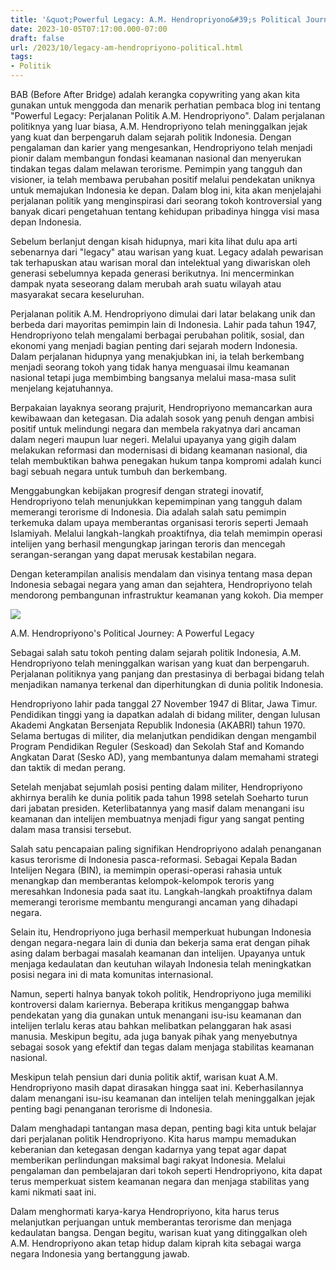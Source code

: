 ```yaml
---
title: '&quot;Powerful Legacy: A.M. Hendropriyono&#39;s Political Journey&quot;'
date: 2023-10-05T07:17:00.000-07:00
draft: false
url: /2023/10/legacy-am-hendropriyono-political.html
tags: 
- Politik
---
```


  

BAB (Before After Bridge) adalah kerangka copywriting yang akan kita gunakan untuk menggoda dan menarik perhatian pembaca blog ini tentang "Powerful Legacy: Perjalanan Politik A.M. Hendropriyono". Dalam perjalanan politiknya yang luar biasa, A.M. Hendropriyono telah meninggalkan jejak yang kuat dan berpengaruh dalam sejarah politik Indonesia. Dengan pengalaman dan karier yang mengesankan, Hendropriyono telah menjadi pionir dalam membangun fondasi keamanan nasional dan menyerukan tindakan tegas dalam melawan terorisme. Pemimpin yang tangguh dan visioner, ia telah membawa perubahan positif melalui pendekatan uniknya untuk memajukan Indonesia ke depan. Dalam blog ini, kita akan menjelajahi perjalanan politik yang menginspirasi dari seorang tokoh kontroversial yang banyak dicari pengetahuan tentang kehidupan pribadinya hingga visi masa depan Indonesia.

  

Sebelum berlanjut dengan kisah hidupnya, mari kita lihat dulu apa arti sebenarnya dari "legacy" atau warisan yang kuat. Legacy adalah pewarisan tak terhapuskan atau warisan moral dan intelektual yang diwariskan oleh generasi sebelumnya kepada generasi berikutnya. Ini mencerminkan dampak nyata seseorang dalam merubah arah suatu wilayah atau masyarakat secara keseluruhan.

  

Perjalanan politik A.M. Hendropriyono dimulai dari latar belakang unik dan berbeda dari mayoritas pemimpin lain di Indonesia. Lahir pada tahun 1947, Hendropriyono telah mengalami berbagai perubahan politik, sosial, dan ekonomi yang menjadi bagian penting dari sejarah modern Indonesia. Dalam perjalanan hidupnya yang menakjubkan ini, ia telah berkembang menjadi seorang tokoh yang tidak hanya menguasai ilmu keamanan nasional tetapi juga membimbing bangsanya melalui masa-masa sulit menjelang kejatuhannya.

  

Berpakaian layaknya seorang prajurit, Hendropriyono memancarkan aura kewibawaan dan ketegasan. Dia adalah sosok yang penuh dengan ambisi positif untuk melindungi negara dan membela rakyatnya dari ancaman dalam negeri maupun luar negeri. Melalui upayanya yang gigih dalam melakukan reformasi dan modernisasi di bidang keamanan nasional, dia telah membuktikan bahwa penegakan hukum tanpa kompromi adalah kunci bagi sebuah negara untuk tumbuh dan berkembang.

  

Menggabungkan kebijakan progresif dengan strategi inovatif, Hendropriyono telah menunjukkan kepemimpinan yang tangguh dalam memerangi terorisme di Indonesia. Dia adalah salah satu pemimpin terkemuka dalam upaya memberantas organisasi teroris seperti Jemaah Islamiyah. Melalui langkah-langkah proaktifnya, dia telah memimpin operasi intelijen yang berhasil mengungkap jaringan teroris dan mencegah serangan-serangan yang dapat merusak kestabilan negara.

  

Dengan keterampilan analisis mendalam dan visinya tentang masa depan Indonesia sebagai negara yang aman dan sejahtera, Hendropriyono telah mendorong pembangunan infrastruktur keamanan yang kokoh. Dia memper

  

![](https://i0.wp.com/inisiatifnews.com/wp-content/uploads/2020/05/IMG_20200506_171323.jpg?fit=1080%2C772&ssl=1)

  

A.M. Hendropriyono's Political Journey: A Powerful Legacy

  

Sebagai salah satu tokoh penting dalam sejarah politik Indonesia, A.M. Hendropriyono telah meninggalkan warisan yang kuat dan berpengaruh. Perjalanan politiknya yang panjang dan prestasinya di berbagai bidang telah menjadikan namanya terkenal dan diperhitungkan di dunia politik Indonesia.

  

Hendropriyono lahir pada tanggal 27 November 1947 di Blitar, Jawa Timur. Pendidikan tinggi yang ia dapatkan adalah di bidang militer, dengan lulusan Akademi Angkatan Bersenjata Republik Indonesia (AKABRI) tahun 1970. Selama bertugas di militer, dia melanjutkan pendidikan dengan mengambil Program Pendidikan Reguler (Seskoad) dan Sekolah Staf and Komando Angkatan Darat (Sesko AD), yang membantunya dalam memahami strategi dan taktik di medan perang.

  

Setelah menjabat sejumlah posisi penting dalam militer, Hendropriyono akhirnya beralih ke dunia politik pada tahun 1998 setelah Soeharto turun dari jabatan presiden. Keterlibatannya yang masif dalam menangani isu keamanan dan intelijen membuatnya menjadi figur yang sangat penting dalam masa transisi tersebut.

  

Salah satu pencapaian paling signifikan Hendropriyono adalah penanganan kasus terorisme di Indonesia pasca-reformasi. Sebagai Kepala Badan Intelijen Negara (BIN), ia memimpin operasi-operasi rahasia untuk menangkap dan memberantas kelompok-kelompok teroris yang meresahkan Indonesia pada saat itu. Langkah-langkah proaktifnya dalam memerangi terorisme membantu mengurangi ancaman yang dihadapi negara.

  

Selain itu, Hendropriyono juga berhasil memperkuat hubungan Indonesia dengan negara-negara lain di dunia dan bekerja sama erat dengan pihak asing dalam berbagai masalah keamanan dan intelijen. Upayanya untuk menjaga kedaulatan dan keutuhan wilayah Indonesia telah meningkatkan posisi negara ini di mata komunitas internasional.

  

Namun, seperti halnya banyak tokoh politik, Hendropriyono juga memiliki kontroversi dalam kariernya. Beberapa kritikus menganggap bahwa pendekatan yang dia gunakan untuk menangani isu-isu keamanan dan intelijen terlalu keras atau bahkan melibatkan pelanggaran hak asasi manusia. Meskipun begitu, ada juga banyak pihak yang menyebutnya sebagai sosok yang efektif dan tegas dalam menjaga stabilitas keamanan nasional.

  

Meskipun telah pensiun dari dunia politik aktif, warisan kuat A.M. Hendropriyono masih dapat dirasakan hingga saat ini. Keberhasilannya dalam menangani isu-isu keamanan dan intelijen telah meninggalkan jejak penting bagi penanganan terorisme di Indonesia.

  

Dalam menghadapi tantangan masa depan, penting bagi kita untuk belajar dari perjalanan politik Hendropriyono. Kita harus mampu memadukan keberanian dan ketegasan dengan kadarnya yang tepat agar dapat memberikan perlindungan maksimal bagi rakyat Indonesia. Melalui pengalaman dan pembelajaran dari tokoh seperti Hendropriyono, kita dapat terus memperkuat sistem keamanan negara dan menjaga stabilitas yang kami nikmati saat ini.

  

Dalam menghormati karya-karya Hendropriyono, kita harus terus melanjutkan perjuangan untuk memberantas terorisme dan menjaga kedaulatan bangsa. Dengan begitu, warisan kuat yang ditinggalkan oleh A.M. Hendropriyono akan tetap hidup dalam kiprah kita sebagai warga negara Indonesia yang bertanggung jawab.